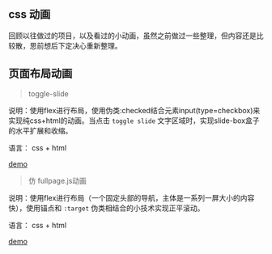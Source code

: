 ## css 动画

回顾以往做过的项目，以及看过的小动画，虽然之前做过一些整理，但内容还是比较散，思前想后下定决心重新整理。


## 页面布局动画

> toggle-slide

说明：使用flex进行布局，使用伪类:checked结合元素input(type=checkbox)来实现纯css+html的动画。当点击 `toggle slide` 文字区域时，实现slide-box盒子的水平扩展和收缩。

语言： css + html

[demo](https://github.com/lvzhenbang/article/blob/master/cssAnimate/toggle-slide.html)

> 仿 fullpage.js动画

说明：使用flex进行布局（一个固定头部的导航，主体是一系列一屏大小的内容快），使用锚点和 `:target` 伪类相结合的小技术实现正平滚动。

语言： css + html

[demo](https://codepen.io/lvzhenbang/pen/qMgNXq)
